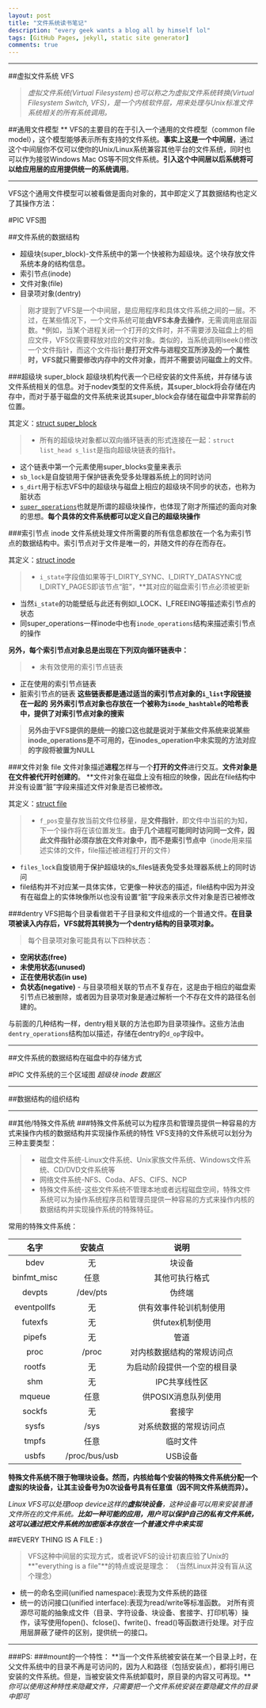 ```yaml
---
layout: post
title: "文件系统读书笔记"
description: "every geek wants a blog all by himself lol"
tags: [GitHub Pages, jekyll, static site generator]
comments: true
---
```



----------

##虚拟文件系统 VFS

>*虚拟文件系统(Virtual Filesystem)也可以称之为虚拟文件系统转换(Virtual Filesystem Switch, VFS)，是一个内核软件层，用来处理与Unix标准文件系统相关的所有系统调用。*

##通用文件模型 **
VFS的主要目的在于引入一个通用的文件模型（common file model），这个模型能够表示所有支持的文件系统。**事实上这是一个中间层**，通过这个中间层你不仅可以使你的Unix/Linux系统兼容其他平台的文件系统，同时也可以作为接驳Windows Mac OS等不同文件系统。**引入这个中间层以后系统将可以给应用层的应用提供统一的系统调用**。


----------


VFS这个通用文件模型可以被看做是面向对象的，其中即定义了其数据结构也定义了其操作方法：

#PIC VFS图



##文件系统的数据结构

* 超级块(super_block)-文件系统中的第一个快被称为超级块。这个块存放文件系统本身的结构信息。
* 索引节点(inode)
* 文件对象(file)
* 目录项对象(dentry)

>刚才提到了VFS是一个中间层，是应用程序和具体文件系统之间的一层。不过，在某些情况下，一个文件系统可能**由VFS本身去操作**，无需调用底层函数。*例如，当某个进程关闭一个打开的文件时，并不需要涉及磁盘上的相应文件，VFS仅需要释放对应的文件对象。类似的，当系统调用lseek()修改一个文件指针，而这个文件指针**是打开文件与进程交互所涉及的一个属性时，VFS就只需要修改内存中的文件对象，而并不需要访问磁盘上的文件**。

###超级块 super_block
超级块机构代表一个已经安装的文件系统，并存储与该文件系统相关的信息。对于nodev类型的文件系统，其super_block将会存储在内存中，而对于基于磁盘的文件系统来说其super_block会存储在磁盘中非常靠前的位置。

其定义：[struct super_block](http://lxr.free-electrons.com/source/include/linux/fs.h#L1200)


>* 所有的超级块对象都以双向循环链表的形式连接在一起：`struct list_head s_list`是指向超级块链表的指针。
* 这个链表中第一个元素使用super_blocks变量来表示
* `sb_lock`是自旋锁用于保护链表免受多处理器系统上的同时访问
* `s_dirt`用于标志VFS中的超级块与磁盘上相应的超级块不同步的状态，也称为脏状态
* [`super_operations`](http://lxr.free-electrons.com/source/include/linux/fs.h#L1563)也就是所谓的超级块操作，也体现了刚才所描述的面向对象的思想。**每个具体的文件系统都可以定义自己的超级块操作**

###索引节点 inode
文件系统处理文件所需要的所有信息都放在一个名为索引节点的数据结构中。索引节点对于文件是唯一的，并随文件的存在而存在。

其定义：[struct inode](http://lxr.free-electrons.com/source/include/linux/fs.h#L527)

>* `i_state`字段值如果等于I_DIRTY_SYNC、I_DIRTY_DATASYNC或I_DIRTY_PAGES即该节点“脏”，**其对应的磁盘索引节点必须被更新
* 当然`i_state`的功能壁纸与此还有例如I_LOCK、I_FREEING等描述索引节点的状态
* 同super_operations一样inode中也有`inode_operations`结构来描述索引节点的操作

**另外，每个索引节点对象总是出现在下列双向循环链表中：**

>* 未有效使用的索引节点链表
* 正在使用的索引节点链表
* 脏索引节点的链表
**这些链表都是通过适当的索引节点对象的`i_list`字段链接在一起的**
**另外索引节点对象也存放在一个被称为`inode_hashtable`的哈希表中，提供了对索引节点对象的搜索**

>**另外由于VFS提供的是统一的接口这也就是说对于某些文件系统来说某些inode_operations是不可用的，在inodes_operation中未实现的方法对应的字段将被置为NULL**

###文件对象 file
文件对象描述**进程**怎样与一个**打开的文件**进行交互。**文件对象是在文件被代开时创建的**。
**文件对象在磁盘上没有相应的映像，因此在file结构中并没有设置“脏”字段来描述文件对象是否已被修改。

其定义：[struct file](http://lxr.free-electrons.com/source/include/linux/fs.h#L772)

>* `f_pos`变量存放当前文件位移量，是**文件指针**，即文件中当前的为知，下一个操作将在该位置发生。**由于几个进程可能同时访问同一文件，因此文件指针必须存放在文件对象中，而不是索引节点中**（inode用来描述实体的文件，file描述被进程打开的文件）
* `files_lock`自旋锁用于保护超级块的s_files链表免受多处理器系统上的同时访问
* file结构并不对应某一具体实体，它更像一种状态的描述，file结构中因为并没有在磁盘上的实体映像所以也没有设置“脏”字段来表示文件对象是否已被修改

###dentry
VFS把每个目录看做若干子目录和文件组成的一个普通文件。**在目录项被读入内存后，VFS就将其转换为一个dentry结构的目录项对象。**

>每个目录项对象可能具有以下四种状态：
* **空闲状态(free)**
* **未使用状态(unused)**
* **正在使用状态(in use)**
* **负状态(negative)** - 与目录项相关联的节点不复存在，这是由于相应的磁盘索引节点已被删除，或者因为目录项对象是通过解析一个不存在文件的路径名创建的。

与前面的几种结构一样，dentry相关联的方法也即为目录项操作。这些方法由`dentry_operations`结构加以描述，存储在dentry的`d_op`字段中。

----------


##文件系统的数据结构在磁盘中的存储方式

#PIC 文件系统的三个区域图 *超级块 inode 数据区*


----------


##数据结构的组织结构


----------


##其他/特殊文件系统
###特殊文件系统可以为程序员和管理员提供一种容易的方式来操作内核的数据结构并实现操作系统的特性
VFS支持的文件系统可以划分为三种主要类型：

>* 磁盘文件系统-Linux文件系统、Unix家族文件系统、Windows文件系统、CD/DVD文件系统等
>* 网络文件系统-NFS、Coda、AFS、CIFS、NCP
>* 特殊文件系统-这些文件系统不管理本地或者远程磁盘空间，特殊文件系统可以为操作系统程序员和管理员提供一种容易的方式来操作内核的数据结构并实现操作系统的特殊特征。

常用的特殊文件系统：

|名字   |安装点 |说明   |
|:-----:|:-----:|:-----:|
|bdev   |无     |块设备 |
|binfmt_misc|任意|其他可执行格式|
|devpts |/dev/pts|伪终端|
|eventpollfs|无 |供有效事件轮训机制使用|
|futexfs|无     |供futex机制使用|
|pipefs |无     |管道   |
|proc   |/proc  |对内核数据结构的常规访问点|
|rootfs |无     |为启动阶段提供一个空的根目录|
|shm    |无     |IPC共享线性区|
|mqueue |任意   |供POSIX消息队列使用|
|sockfs |无     |套接字 |
|sysfs  |/sys   |对系统数据的常规访问点|
|tmpfs  |任意   |临时文件|
|usbfs  |/proc/bus/usb|USB设备|

**特殊文件系统不限于物理块设备。然而，内核给每个安装的特殊文件系统分配一个虚拟的块设备，让其主设备号为0次设备号具有任意值（因不同文件系统而异）。**

*Linux VFS可以处理loop device这样的**虚拟块设备**，这种设备可以用来安装普通文件所在的文件系统。**比如一种可能的应用，用户可以保护自己的私有文件系统，这可以通过把文件系统的加密版本存放在一个普通文件中来实现***

##EVERY THING IS A FILE  : )

>VFS这种中间层的实现方式，或者说VFS的设计初衷应验了Unix的**"everything is a file"**的特点或说是理念：
（当然Linux并没有盲从这个理念）
* 统一的命名空间(unified namespace):表现为文件系统的路径
* 统一的访问接口(unified interface):表现为read/write等标准函数。
对所有资源尽可能的抽象成文件（目录、字符设备、块设备、套接字、打印机等）操作，读写使用fopen()、fclose()、fwrite()、fread()等函数进行处理。对于应用层屏蔽了硬件的区别，提供统一的接口。

----------


###PS:
###mount的一个特性：
**当一个文件系统被安装在某一个目录上时，在父文件系统中的目录不再是可访问的，因为人和路径（包括安装点），都将引用已安装的文件系统。但是，当被安装文件系统卸载时，原目录的内容又可再现。***你可以使用这种特性来隐藏文件，只需要把一个文件系统安装在要隐藏文件的目录中即可*
